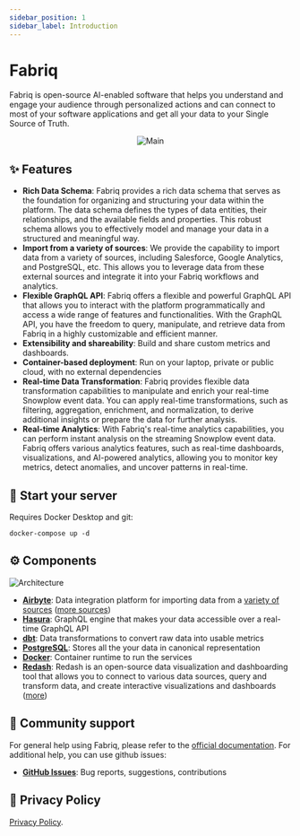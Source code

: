 ```yaml
---
sidebar_position: 1
sidebar_label: Introduction
---
```


# Fabriq

Fabriq is open-source AI-enabled software that helps you understand and engage your audience through personalized actions and can connect to most of your software applications and get all your data to your Single Source of Truth.

<div align="center">

![Main](https://storage.googleapis.com/assets.getfabriq.com/images/fabriq_main.png)

</div>

## ✨ Features

- **Rich Data Schema**: Fabriq provides a rich data schema that serves as the foundation for organizing and structuring your data within the platform. The data schema defines the types of data entities, their relationships, and the available fields and properties. This robust schema allows you to effectively model and manage your data in a structured and meaningful way.
- **Import from a variety of sources**: We provide the capability to import data from a variety of sources, including Salesforce, Google Analytics, and PostgreSQL, etc. This allows you to leverage data from these external sources and integrate it into your Fabriq workflows and analytics.
- **Flexible GraphQL API**: Fabriq offers a flexible and powerful GraphQL API that allows you to interact with the platform programmatically and access a wide range of features and functionalities. With the GraphQL API, you have the freedom to query, manipulate, and retrieve data from Fabriq in a highly customizable and efficient manner.
- **Extensibility and shareability**: Build and share custom metrics and dashboards.
- **Container-based deployment**: Run on your laptop, private or public cloud, with no external dependencies
- **Real-time Data Transformation**: Fabriq provides flexible data transformation capabilities to manipulate and enrich your real-time Snowplow event data. You can apply real-time transformations, such as filtering, aggregation, enrichment, and normalization, to derive additional insights or prepare the data for further analysis.
- **Real-time Analytics**: With Fabriq's real-time analytics capabilities, you can perform instant analysis on the streaming Snowplow event data. Fabriq offers various analytics features, such as real-time dashboards, visualizations, and AI-powered analytics, allowing you to monitor key metrics, detect anomalies, and uncover patterns in real-time.

## 🏁 Start your server

Requires Docker Desktop and git:
```
docker-compose up -d
```

## ⚙️ Components

![Architecture](https://storage.googleapis.com/assets.getfabriq.com/images/fabriq-architecture.png)

- **[Airbyte](https://airbyte.com)**: Data integration platform for importing data from a [variety of sources](https://github.com/fabriq-labs/content-frontend) ([more sources](https://github.com/airbytehq/airbyte/tree/master/airbyte-integrations/connectors))
- **[Hasura](https://hasura.io)**: GraphQL engine that makes your data accessible over a real-time GraphQL API
- **[dbt](https://www.getdbt.com)**: Data transformations to convert raw data into usable metrics
- **[PostgreSQL](https://www.postgresql.org)**: Stores all the your data in canonical representation
- **[Docker](https://www.docker.com)**: Container runtime to run the services
- **[Redash](https://www.docker.com)**: Redash is an open-source data visualization and dashboarding tool that allows you to connect to various data sources, query and transform data, and create interactive visualizations and dashboards ([more](https://github.com/getredash/redash))

## 🤗 Community support

For general help using Fabriq, please refer to the [official documentation](https://github.com/fabriq-labs). For additional help, you can use github issues:

- **[GitHub Issues](https://github.com/fabriq-labs/fabriq-platform/issues)**: Bug reports, suggestions, contributions

## 📜 Privacy Policy

[Privacy Policy](https://website.stg.getfabriq.com/privacy-policy).

